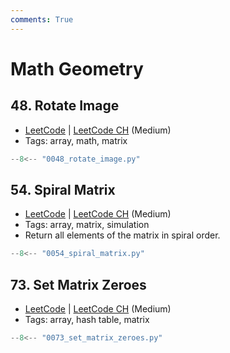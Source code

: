 ```yaml
---
comments: True
---
```


# Math Geometry

## 48. Rotate Image

-   [LeetCode](https://leetcode.com/problems/rotate-image/) | [LeetCode CH](https://leetcode.cn/problems/rotate-image/) (Medium)
-   Tags: array, math, matrix

```python
--8<-- "0048_rotate_image.py"
```

## 54. Spiral Matrix

-   [LeetCode](https://leetcode.com/problems/spiral-matrix/) | [LeetCode CH](https://leetcode.cn/problems/spiral-matrix/) (Medium)
-   Tags: array, matrix, simulation
-   Return all elements of the matrix in spiral order.

```python
--8<-- "0054_spiral_matrix.py"
```

## 73. Set Matrix Zeroes

-   [LeetCode](https://leetcode.com/problems/set-matrix-zeroes/) | [LeetCode CH](https://leetcode.cn/problems/set-matrix-zeroes/) (Medium)
-   Tags: array, hash table, matrix

```python
--8<-- "0073_set_matrix_zeroes.py"
```

